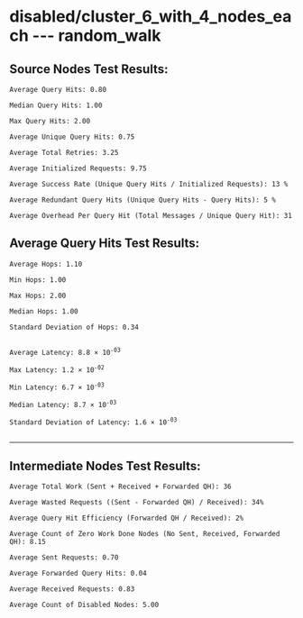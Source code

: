 # disabled/cluster_6_with_4_nodes_each --- random_walk
## Source Nodes Test Results:
	Average Query Hits: 0.80

	Median Query Hits: 1.00

	Max Query Hits: 2.00

	Average Unique Query Hits: 0.75

	Average Total Retries: 3.25

	Average Initialized Requests: 9.75

	Average Success Rate (Unique Query Hits / Initialized Requests): 13 %

	Average Redundant Query Hits (Unique Query Hits - Query Hits): 5 %

	Average Overhead Per Query Hit (Total Messages / Unique Query Hit): 31



## Average Query Hits Test Results:
<pre><code>Average Hops: 1.10

Min Hops: 1.00

Max Hops: 2.00

Median Hops: 1.00

Standard Deviation of Hops: 0.34


Average Latency: 8.8 × 10<sup>-03</sup>

Max Latency: 1.2 × 10<sup>-02</sup>

Min Latency: 6.7 × 10<sup>-03</sup>

Median Latency: 8.7 × 10<sup>-03</sup>

Standard Deviation of Latency: 1.6 × 10<sup>-03</sup>

</code></pre>

---------------------------------------------
## Intermediate Nodes Test Results:

	Average Total Work (Sent + Received + Forwarded QH): 36

	Average Wasted Requests ((Sent - Forwarded QH) / Received): 34%

	Average Query Hit Efficiency (Forwarded QH / Received): 2%

	Average Count of Zero Work Done Nodes (No Sent, Received, Forwarded QH): 8.15

	Average Sent Requests: 0.70

	Average Forwarded Query Hits: 0.04

	Average Received Requests: 0.83

	Average Count of Disabled Nodes: 5.00

